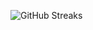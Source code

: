 ![GitHub Streaks](https://github-streaks-mqc9.onrender.com/streak/happilli/image?theme=midnight&cache_bust=1743867518&lang=ja)
